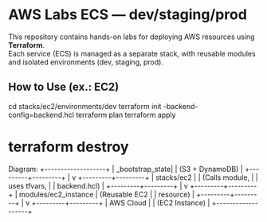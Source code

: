 # AWS Labs ECS — dev/staging/prod

This repository contains hands-on labs for deploying AWS resources using **Terraform**.  
Each service (ECS) is managed as a separate stack, with reusable modules and isolated environments (dev, staging, prod).

## How to Use (ex.: EC2)

cd stacks/ec2/environments/dev
terraform init -backend-config=backend.hcl
terraform plan
terraform apply
# terraform destroy

Diagram:
+-------------------+
|   _bootstrap_state|
|  (S3 + DynamoDB)  |
+---------+---------+
          |
          v
+---------+---------+
|    stacks/ec2     |
| (Calls module,    |
|  uses tfvars,     |
|  backend.hcl)     |
+---------+---------+
          |
          v
+---------+---------+
| modules/ec2_instance
| (Reusable EC2     |
|  resource)        |
+---------+---------+
          |
          v
+---------+---------+
|    AWS Cloud      |
|   (EC2 Instance)  |
+-------------------+